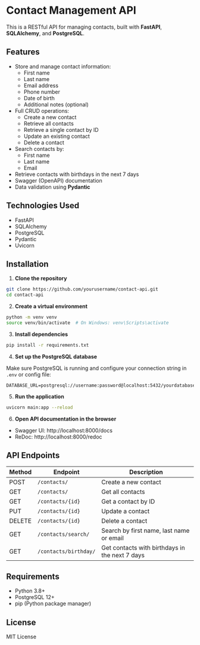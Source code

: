 # Contact Management API

This is a RESTful API for managing contacts, built with **FastAPI**, **SQLAlchemy**, and **PostgreSQL**.

## Features

- Store and manage contact information:
  - First name
  - Last name
  - Email address
  - Phone number
  - Date of birth
  - Additional notes (optional)
- Full CRUD operations:
  - Create a new contact
  - Retrieve all contacts
  - Retrieve a single contact by ID
  - Update an existing contact
  - Delete a contact
- Search contacts by:
  - First name
  - Last name
  - Email
- Retrieve contacts with birthdays in the next 7 days
- Swagger (OpenAPI) documentation
- Data validation using **Pydantic**

## Technologies Used

- FastAPI
- SQLAlchemy
- PostgreSQL
- Pydantic
- Uvicorn

## Installation

1. **Clone the repository**

```bash
git clone https://github.com/yourusername/contact-api.git
cd contact-api
```

2. **Create a virtual environment**

```bash
python -m venv venv
source venv/bin/activate  # On Windows: venv\Scripts\activate
```

3. **Install dependencies**

```bash
pip install -r requirements.txt
```

4. **Set up the PostgreSQL database**

Make sure PostgreSQL is running and configure your connection string in `.env` or config file:

```text
DATABASE_URL=postgresql://username:password@localhost:5432/yourdatabase
```

5. **Run the application**

```bash
uvicorn main:app --reload
```

6. **Open API documentation in the browser**

- Swagger UI: http://localhost:8000/docs  
- ReDoc: http://localhost:8000/redoc

## API Endpoints

| Method | Endpoint                | Description                                 |
|--------|-------------------------|---------------------------------------------|
| POST   | `/contacts/`            | Create a new contact                        |
| GET    | `/contacts/`            | Get all contacts                            |
| GET    | `/contacts/{id}`        | Get a contact by ID                         |
| PUT    | `/contacts/{id}`        | Update a contact                            |
| DELETE | `/contacts/{id}`        | Delete a contact                            |
| GET    | `/contacts/search/`     | Search by first name, last name or email    |
| GET    | `/contacts/birthday/`   | Get contacts with birthdays in the next 7 days |

## Requirements

- Python 3.8+
- PostgreSQL 12+
- pip (Python package manager)

## License

MIT License
